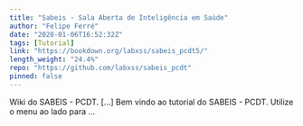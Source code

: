 ```yaml
---
title: "Sabeis - Sala Aberta de Inteligência em Saúde"
author: "Felipe Ferré"
date: "2020-01-06T16:52:32Z"
tags: [Tutorial]
link: "https://bookdown.org/labxss/sabeis_pcdt5/"
length_weight: "24.4%"
repo: "https://github.com/labxss/sabeis_pcdt"
pinned: false
---
```


Wiki do SABEIS - PCDT. [...] Bem vindo ao tutorial do SABEIS - PCDT. Utilize o menu ao lado para ...
